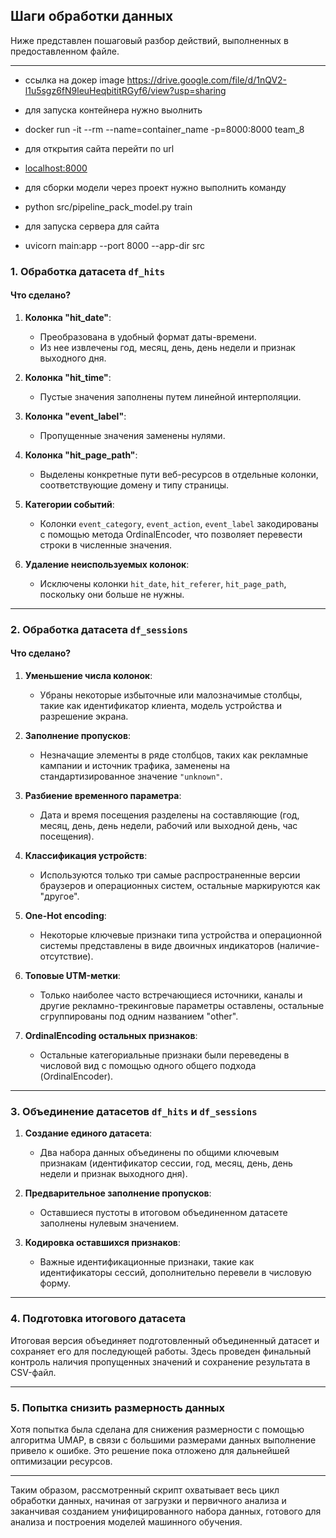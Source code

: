 ## Шаги обработки данных

Ниже представлен пошаговый разбор действий, выполненных в предоставленном файле.

---

- ссылка на докер image
  https://drive.google.com/file/d/1nQV2-l1u5sgz6fN9leuHeqbititRGyf6/view?usp=sharing
  
- для запуска контейнера нужно выолнить
- docker run -it --rm --name=container_name -p=8000:8000 team_8 
- для открытия сайта перейти по url
- [localhost:8000](http://localhost:8000)

- для сборки модели через проект нужно выполнить команду 
- python src/pipeline_pack_model.py train 

- для запуска сервера для сайта 
- uvicorn main:app --port 8000 --app-dir src


### 1. Обработка датасета `df_hits`

#### Что сделано?
1. **Колонка "hit_date"**:  
   - Преобразована в удобный формат даты-времени.
   - Из нее извлечены год, месяц, день, день недели и признак выходного дня.
   
2. **Колонка "hit_time"**:  
   - Пустые значения заполнены путем линейной интерполяции.
   
3. **Колонка "event_label"**:  
   - Пропущенные значения заменены нулями.
   
4. **Колонка "hit_page_path"**:  
   - Выделены конкретные пути веб-ресурсов в отдельные колонки, соответствующие домену и типу страницы.
   
5. **Категории событий**:  
   - Колонки `event_category`, `event_action`, `event_label` закодированы с помощью метода OrdinalEncoder, что позволяет перевести строки в численные значения.
   
6. **Удаление неиспользуемых колонок**:  
   - Исключены колонки `hit_date`, `hit_referer`, `hit_page_path`, поскольку они больше не нужны.

---

### 2. Обработка датасета `df_sessions`

#### Что сделано?
1. **Уменьшение числа колонок**:  
   - Убраны некоторые избыточные или малозначимые столбцы, такие как идентификатор клиента, модель устройства и разрешение экрана.
   
2. **Заполнение пропусков**:  
   - Незначащие элементы в ряде столбцов, таких как рекламные кампании и источник трафика, заменены на стандартизированное значение `"unknown"`.
   
3. **Разбиение временного параметра**:  
   - Дата и время посещения разделены на составляющие (год, месяц, день, день недели, рабочий или выходной день, час посещения).
   
4. **Классификация устройств**:  
   - Используются только три самые распространенные версии браузеров и операционных систем, остальные маркируются как "другое".
   
5. **One-Hot encoding**:  
   - Некоторые ключевые признаки типа устройства и операционной системы представлены в виде двоичных индикаторов (наличие-отсутствие).
   
6. **Топовые UTM-метки**:  
   - Только наиболее часто встречающиеся источники, каналы и другие рекламно-трекинговые параметры оставлены, остальные сгруппированы под одним названием "other".
   
7. **OrdinalEncoding остальных признаков**:  
   - Остальные категориальные признаки были переведены в числовой вид с помощью одного общего подхода (OrdinalEncoder).

---

### 3. Объединение датасетов `df_hits` и `df_sessions`

1. **Создание единого датасета**:  
   - Два набора данных объединены по общими ключевым признакам (идентификатор сессии, год, месяц, день, день недели и признак выходного дня).
   
2. **Предварительное заполнение пропусков**:  
   - Оставшиеся пустоты в итоговом объединенном датасете заполнены нулевым значением.
   
3. **Кодировка оставшихся признаков**:  
   - Важные идентификационные признаки, такие как идентификаторы сессий, дополнительно перевели в числовую форму.

---

### 4. Подготовка итогового датасета

Итоговая версия объединяет подготовленный объединенный датасет и сохраняет его для последующей работы. Здесь проведен финальный контроль наличия пропущенных значений и сохранение результата в CSV-файл.

---

### 5. Попытка снизить размерность данных

Хотя попытка была сделана для снижения размерности с помощью алгоритма UMAP, в связи с большими размерами данных выполнение привело к ошибке. Это решение пока отложено для дальнейшей оптимизации ресурсов.

---

Таким образом, рассмотренный скрипт охватывает весь цикл обработки данных, начиная от загрузки и первичного анализа и заканчивая созданием унифицированного набора данных, готового для анализа и построения моделей машинного обучения.
